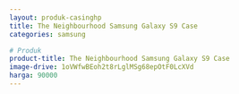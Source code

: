 ```yaml
---
layout: produk-casinghp
title: The Neighbourhood Samsung Galaxy S9 Case
categories: samsung

# Produk
product-title: The Neighbourhood Samsung Galaxy S9 Case
image-drive: 1oVWfwBEoh2t8rLglMSg68epOtF0LcXVd
harga: 90000
---
```

